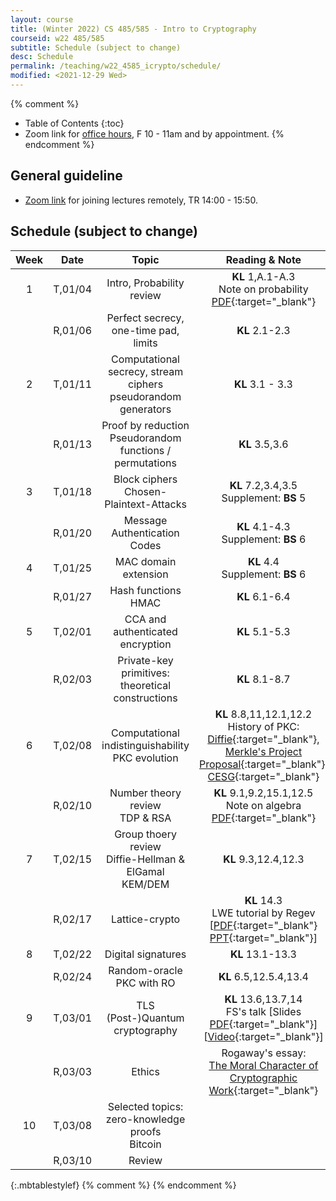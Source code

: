 ```yaml
---
layout: course
title: (Winter 2022) CS 485/585 - Intro to Cryptography
courseid: w22 485/585
subtitle: Schedule (subject to change)
desc: Schedule
permalink: /teaching/w22_4585_icrypto/schedule/
modified: <2021-12-29 Wed> 
---
```


{% comment %}
* Table of Contents
{:toc}
* Zoom link for [office hours](), F 10 - 11am and by appointment.
{% endcomment %}

## General guideline
* [Zoom link](https://pdx.zoom.us/j/89374231084?pwd=eHg4UW53Q3F5KzVma0VBdmt1K2FKUT09) for joining lectures remotely, TR 14:00 - 15:50. 

## Schedule (subject to change)

| Week | Date  | Topic | Reading & Note |
|:-----:| :---------: |:----------:|:-----:|
|1| T,01/04 | Intro, Probability review | **KL** 1,A.1-A.3 <br> Note on probability [PDF](http://theory.stanford.edu/~trevisan/cs276/notesprob.pdf){:target="_blank"} |
||R,01/06 | Perfect secrecy, one-time pad, limits | **KL** 2.1-2.3 |
|2|T,01/11| Computational secrecy, stream ciphers <br> pseudorandom generators | **KL** 3.1 - 3.3 |
||R,01/13| Proof by reduction <br> Pseudorandom functions / permutations | **KL** 3.5,3.6 |
|3|T,01/18|  Block ciphers <br> Chosen-Plaintext-Attacks | **KL** 7.2,3.4,3.5 <br> Supplement: **BS** 5 |
||R,01/20 | Message Authentication Codes | **KL** 4.1-4.3 <br> Supplement: **BS** 6 |
|4|T,01/25 | MAC domain extension | **KL** 4.4 <br> Supplement: **BS** 6 |
||R,01/27 | Hash functions <br> HMAC | **KL** 6.1-6.4 |
|5|T,02/01| CCA and authenticated encryption | **KL** 5.1-5.3 |
||R,02/03 | Private-key primitives: <br> theoretical constructions | **KL** 8.1-8.7 |
|6|T,02/08| Computational indistinguishability <br> PKC evolution | **KL** 8.8,11,12.1,12.2 <br> History of PKC: [Diffie](http://cr.yp.to/bib/1988/diffie.pdf){:target="_blank"}, [Merkle's Project Proposal](http://www.merkle.com/1974/){:target="_blank"}, [CESG](http://cryptome.org/jya/ellisdoc.htm){:target="_blank"} |
||R,02/10 | Number theory review <br> TDP & RSA | **KL** 9.1,9.2,15.1,12.5 <br> Note on algebra [PDF](https://people.eecs.berkeley.edu/~luca/cs276/notesalgebra.pdf){:target="_blank"}|
|7|T,02/15| Group thoery review <br> Diffie-Hellman & ElGamal <br> KEM/DEM | **KL** 9.3,12.4,12.3|
||R,02/17 | Lattice-crypto | **KL** 14.3 <br> LWE tutorial by Regev [[PDF](https://cims.nyu.edu/~regev/papers/lwesurvey.pdf){:target="_blank"} [PPT](http://www.cims.nyu.edu/~regev/papers/lwesurvey.ppt){:target="_blank"}] |
|8|T,02/22| Digital signatures | **KL** 13.1-13.3 |
||R,02/24 | Random-oracle <br> PKC with RO | **KL** 6.5,12.5.4,13.4|
|9|T,03/01| TLS <br> (Post-)Quantum cryptography | **KL** 13.6,13.7,14 <br> FS's talk [Slides [PDF]({{base}}/files/talks/201611_fspqcasia.pdf){:target="_blank"}] [[Video](https://www.youtube.com/watch?v=n39-FOmNh5g){:target="_blank"}] |
||R,03/03 | Ethics | Rogaway's essay: <br> [The Moral Character of Cryptographic Work](https://web.cs.ucdavis.edu/~rogaway/papers/moral.html){:target="_blank"} |
|10|T,03/08| Selected topics: <br> zero-knowledge proofs <br> Bitcoin | |
||R,03/10 | Review |  |
{:.mbtablestylef}
{% comment %}
{% endcomment %}


